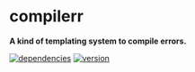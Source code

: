 # compilerr

**A kind of templating system to compile errors.**

[![dependencies](https://img.shields.io/david/chrisguttandin/compilerr.svg?style=flat-square)](https://www.npmjs.com/package/compilerr)
[![version](https://img.shields.io/npm/v/compilerr.svg?style=flat-square)](https://www.npmjs.com/package/compilerr)
